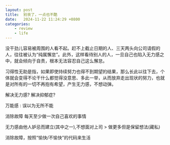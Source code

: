 ```yaml
---
layout: post
title:  别丧了，一点也不酷
date:   2024-11-22 11:24:29 +0800
categories: 
    - review
    - life
---
```


没干劲儿容易被周围的人看不起。赶不上截止日期的人、三天两头向公司请假的人，往往被认为“纯属懈怠”。此外，这样看待别人的人，一旦自己也陷入无力感之中，就会倾向于自责，根本无法容忍自己这么懈怠。

习得性无助是指，如果即使持续努力也得不到期望的结果，那么长此以往下去，个体就会变得不论干什么都觉得没意思、多此一举，从而放弃走出现状的努力，也就是对所有的一切不再抱有希望，产生无力感，不想动弹。

解决无力感? 解决抑郁症?

万能感 : 误以为无所不能

消除故障
每天至少做一次自己喜欢的事情

无力感由他人妒忌而建立(其中之一),不想面对上司 > 做更多但是保留想法(藏私)

消除故障，按照“愉快/不愉快”的代码来生活